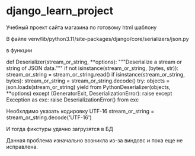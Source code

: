 # django_learn_project
Учебный проект сайта магазина по готовому html шаблону






 В файле
 venv/lib/python3.11/site-packages/django/core/serializers/json.py
 
 в функции 
 
 
 def Deserializer(stream_or_string, **options):
    """Deserialize a stream or string of JSON data."""
    if not isinstance(stream_or_string, (bytes, str)):
        stream_or_string = stream_or_string.read()
    if isinstance(stream_or_string, bytes):
        stream_or_string = stream_or_string.decode()
    try:
        objects = json.loads(stream_or_string)
        yield from PythonDeserializer(objects, **options)
    except (GeneratorExit, DeserializationError):
        raise
    except Exception as exc:
        raise DeserializationError() from exc
        
        
        
Необхлдимо указать кодировку UTF-16
stream_or_string = stream_or_string.decode('UTF-16')

И тогда фикстуры удачно загрузятся в БД

Данная проблема изначально возникла из-за виндовс и пока еще не исправлена.

